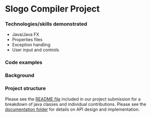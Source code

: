 # Slogo Compiler Project

### Technologies/skills demonstrated
* Java/Java FX
* Properties files
* Exception handling
* User input and controls

### Code examples


### Background


### Project structure
Please see the [README file](cs-308-slogo-project-master/README.md) included in our project submission for a breakdown of java classes and individual contributions.  Please see the [documentation folder](cs-308-slogo-project-master/doc) for details on API design and implementation.
